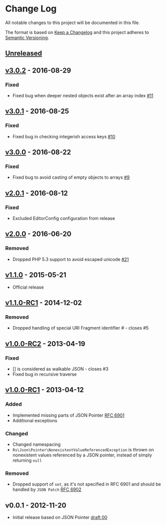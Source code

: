 # Change Log
All notable changes to this project will be documented in this file.

The format is based on [Keep a Changelog](http://keepachangelog.com/) and this project adheres to [Semantic Versioning](http://semver.org/).

## [Unreleased]

## [v3.0.2] - 2016-08-29
### Fixed
- Fixed bug when deeper nested objects exist after an array index [#11](https://github.com/raphaelstolt/php-jsonpointer/pull/11)

## [v3.0.1] - 2016-08-25
### Fixed
- Fixed bug in checking integerish access keys [#10](https://github.com/raphaelstolt/php-jsonpointer/pull/10)

## [v3.0.0] - 2016-08-22
### Fixed
- Fixed bug to avoid casting of empty objects to arrays [#9](https://github.com/raphaelstolt/php-jsonpointer/pull/9)

## [v2.0.1] - 2016-08-12
### Fixed
- Excluded EditorConfig configuration from release

## [v2.0.0] - 2016-06-20
### Removed
- Dropped PHP 5.3 support to avoid escaped unicode [#21](https://github.com/raphaelstolt/php-jsonpatch/issues/21)

## [v1.1.0] - 2015-05-21
- Official release

## [v1.1.0-RC1] - 2014-12-02
### Removed
- Dropped handling of special URI Fragment identifier # - closes #5

## [v1.0.0-RC2] - 2013-04-19
### Fixed
- [] is considered as walkable JSON - closes #3
- Fixed bug in recursive traverse

## [v1.0.0-RC1] - 2013-04-12
### Added
- Implemented missing parts of JSON Pointer [RFC 6901](http://tools.ietf.org/html/rfc6901)
- Additional exceptions

### Changed
- Changed namespacing
- `Rs\Json\Pointer\NonexistentValueReferencedException` is thrown on nonexistent values referenced by a JSON pointer, instead of simply returning `null`

### Removed
- Dropped support of `set`, as it's not specified in RFC 6901 and should be handled by `JSON Patch` [RFC 6902](http://tools.ietf.org/html/rfc6902)

## v0.0.1 - 2012-11-20
- Initial release based on JSON Pointer [draft 00](http://tools.ietf.org/html/draft-pbryan-zyp-json-pointer-00)

[Unreleased]: https://github.com/raphaelstolt/php-jsonpointer/compare/v3.0.2...HEAD
[v3.0.2]: https://github.com/raphaelstolt/php-jsonpointer/compare/v3.0.1...v3.0.2
[v3.0.1]: https://github.com/raphaelstolt/php-jsonpointer/compare/v3.0.0...v3.0.1
[v3.0.0]: https://github.com/raphaelstolt/php-jsonpointer/compare/v2.0.1...v3.0.0
[v2.0.1]: https://github.com/raphaelstolt/php-jsonpointer/compare/v2.0.0...v2.0.1
[v2.0.0]: https://github.com/raphaelstolt/php-jsonpointer/compare/v1.1.0...v2.0.0
[v1.1.0]: https://github.com/raphaelstolt/php-jsonpointer/compare/v1.1.0-RC1...v1.1.0
[v1.1.0-RC1]: https://github.com/raphaelstolt/php-jsonpointer/compare/v1.0.0-RC2...v1.1.0-RC1
[v1.0.0-RC2]: https://github.com/raphaelstolt/php-jsonpointer/compare/v1.0.0-RC1...v1.0.0-RC2
[v1.0.0-RC1]: https://github.com/raphaelstolt/php-jsonpointer/compare/v0.0.1...v1.0.0-RC1
